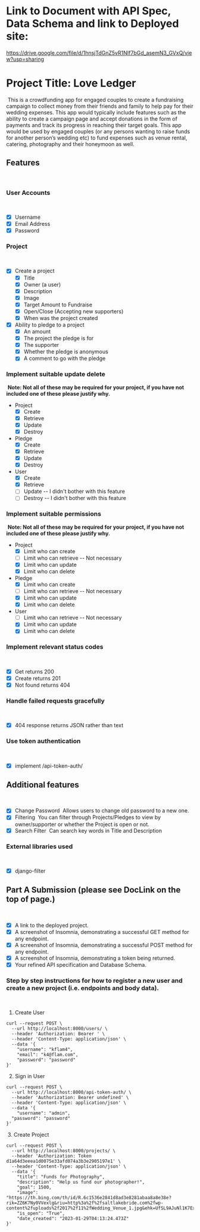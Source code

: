 # Link to Document with API Spec, Data Schema and link to Deployed site:

https://drive.google.com/file/d/1hnsjTdGnZ5vR1NIf7bGd_asemN3_GVxQ/view?usp=sharing

# Project Title: Love Ledger
​
This is a crowdfunding app for engaged couples to create a fundraising campaign to collect money from their friends and family to help pay for their wedding expenses. This app would typically include features such as the ability to create a campaign page and accept donations in the form of payments and track its progress in reaching their target goals. This app would be used by engaged couples (or any persons wanting to raise funds for another person’s wedding etc) to fund expenses such as venue rental, catering, photography and their honeymoon as well.
​
## Features
​
### User Accounts
​
- [X] Username
- [X] Email Address
- [X] Password
​
### Project
​
- [X] Create a project
  - [X] Title
  - [X] Owner (a user)
  - [X] Description
  - [X] Image
  - [X] Target Amount to Fundraise
  - [X] Open/Close (Accepting new supporters)
  - [X] When was the project created

- [X] Ability to pledge to a project
  - [X] An amount
  - [X] The project the pledge is for
  - [X] The supporter
  - [X] Whether the pledge is anonymous
  - [X] A comment to go with the pledge
  
### Implement suitable update delete
​
**Note: Not all of these may be required for your project, if you have not included one of these please justify why.**
​
- Project
  - [X] Create
  - [X] Retrieve
  - [X] Update
  - [X] Destroy
- Pledge
  - [X] Create
  - [X] Retrieve
  - [X] Update
  - [X] Destroy
- User
  - [X] Create
  - [X] Retrieve
  - [ ] Update -- I didn't bother with this feature
  - [ ] Destroy -- I didn't bother with this feature
​
### Implement suitable permissions
​
**Note: Not all of these may be required for your project, if you have not included one of these please justify why.**
​
- Project
  - [X] Limit who can create
  - [ ] Limit who can retrieve -- Not necessary
  - [X] Limit who can update
  - [X] Limit who can delete
- Pledge
  - [X] Limit who can create
  - [ ] Limit who can retrieve -- Not necessary
  - [X] Limit who can update
  - [X] Limit who can delete
- User
  - [ ] Limit who can retrieve -- Not necessary
  - [X] Limit who can update
  - [X] Limit who can delete
​
### Implement relevant status codes
​
- [x] Get returns 200
- [x] Create returns 201
- [x] Not found returns 404
​
### Handle failed requests gracefully 
​
- [X] 404 response returns JSON rather than text
​
### Use token authentication
​
- [X] implement /api-token-auth/
​
## Additional features
​
- [X] Change Password
​
Allows users to change old password to a new one.
​
- [X] Filtering
​
You can filter through Projects/Pledges to view by owner/supporter or whether the Project is open or not.
​
- [X] Search Filter
​
Can search key words in Title and Description
​
### External libraries used
​
- [X] django-filter
​
​
## Part A Submission (please see DocLink on the top of page.)
​
- [X] A link to the deployed project.
- [x] A screenshot of Insomnia, demonstrating a successful GET method for any endpoint.
- [x] A screenshot of Insomnia, demonstrating a successful POST method for any endpoint.
- [x] A screenshot of Insomnia, demonstrating a token being returned.
- [x] Your refined API specification and Database Schema.
​
### Step by step instructions for how to register a new user and create a new project (i.e. endpoints and body data).
​
1. Create User

```shell
curl --request POST \
  --url http://localhost:8000/users/ \
  --header 'Authorization: Bearer ' \
  --header 'Content-Type: application/json' \
  --data '{
	"username": "kflam4",
	"email": "k4@flam.com",
	"password": "password"
}'
```

2. Sign in User
​
```shell
curl --request POST \
  --url http://localhost:8000/api-token-auth/ \
  --header 'Authorization: Bearer undefined' \
  --header 'Content-Type: application/json' \
  --data '{
	"username": "admin",
  "password": "password"
}'
```
​
3. Create Project
​
```shell
curl --request POST \
  --url http://localhost:8000/projects/ \
  --header 'Authorization: Token d1a64d3eeea1d0075e33afd074a3b3e2905197e1' \
  --header 'Content-Type: application/json' \
  --data '{
	"title": "Funds for Photography",
	"description": "Help us fund our photographer!",
	"goal": 1500,
	"image": "https://th.bing.com/th/id/R.6c1536e2841d8ad3e8281abaa8a8e38e?rik=ZZ6K7Ny0VVexlg&riu=http%3a%2f%2fsaltlakebride.com%2fwp-content%2fuploads%2f2017%2f11%2fWedding_Venue_1.jpg&ehk=UfSL9AJuNl1K7Ex6Tk6rHm8sRdgMDx0xSCLn2vwpoNA%3d&risl=&pid=ImgRaw&r=0",
	"is_open": "True",
	"date_created": "2023-01-29T04:13:24.473Z"
}'
```